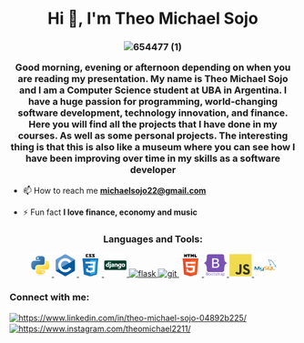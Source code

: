 <h1 align="center">Hi 👋, I'm Theo Michael Sojo</h1>
<h3 align="center">

![654477 (1)](https://user-images.githubusercontent.com/88253574/140828597-0db705bc-f694-4a16-a6c7-4690a2fa7df8.png)


Good morning, evening or afternoon depending on when you are reading my presentation.
My name is Theo Michael Sojo and I am a Computer Science student at UBA in Argentina.
I have a huge passion for programming, world-changing software development, technology innovation, and finance.
Here you will find all the projects that I have done in my courses. As well as some personal projects.
The interesting thing is that this is also like a museum where you can see how I have been improving over time in my skills as a software developer
</h3>


- 📫 How to reach me **michaelsojo22@gmail.com**

- ⚡ Fun fact **I love finance, economy and music**



<h3 align="center">Languages and Tools:</h3>
<p align="center"><a href="https://www.python.org" target="_blank"> <img src="https://raw.githubusercontent.com/devicons/devicon/master/icons/python/python-original.svg" alt="python" width="40" height="40"/> </a>  <a href="https://www.cprogramming.com/" target="_blank"> <img src="https://raw.githubusercontent.com/devicons/devicon/master/icons/c/c-original.svg" alt="c" width="40" height="40"/> </a> <a href="https://www.w3schools.com/css/" target="_blank"> <img src="https://raw.githubusercontent.com/devicons/devicon/master/icons/css3/css3-original-wordmark.svg" alt="css3" width="40" height="40"/> </a> <a href="https://www.djangoproject.com/" target="_blank"> <img src="https://raw.githubusercontent.com/devicons/devicon/master/icons/django/django-original.svg" alt="django" width="40" height="40"/> </a> <a href="https://flask.palletsprojects.com/" target="_blank"> <img src="https://www.vectorlogo.zone/logos/pocoo_flask/pocoo_flask-icon.svg" alt="flask" width="40" height="40"/> </a> <a href="https://git-scm.com/" target="_blank"> <img src="https://www.vectorlogo.zone/logos/git-scm/git-scm-icon.svg" alt="git" width="40" height="40"/> </a> <a href="https://www.w3.org/html/" target="_blank"> <img src="https://raw.githubusercontent.com/devicons/devicon/master/icons/html5/html5-original-wordmark.svg" alt="html5" width="40" height="40"/> </a> <a href="https://getbootstrap.com" target="_blank"> <img src="https://raw.githubusercontent.com/devicons/devicon/master/icons/bootstrap/bootstrap-plain-wordmark.svg" alt="bootstrap" width="40" height="40"/> </a><a href="https://developer.mozilla.org/en-US/docs/Web/JavaScript" target="_blank"> <img src="https://raw.githubusercontent.com/devicons/devicon/master/icons/javascript/javascript-original.svg" alt="javascript" width="40" height="40"/> </a> <a href="https://www.mysql.com/" target="_blank"> <img src="https://raw.githubusercontent.com/devicons/devicon/master/icons/mysql/mysql-original-wordmark.svg" alt="mysql" width="40" height="40"/> </a>  </p>


<h3 align="left">Connect with me:</h3>
<p align="left">
<a href="https://www.linkedin.com/in/theo-michael-sojo-04892b225/" target="blank"><img align="center" src="https://raw.githubusercontent.com/rahuldkjain/github-profile-readme-generator/master/src/images/icons/Social/linked-in-alt.svg" alt="https://www.linkedin.com/in/theo-michael-sojo-04892b225/" height="30" width="40" /></a>
<a href="https://www.instagram.com/theomichael2211/" target="blank"><img align="center" src="https://raw.githubusercontent.com/rahuldkjain/github-profile-readme-generator/master/src/images/icons/Social/instagram.svg" alt="https://www.instagram.com/theomichael2211/" height="30" width="40" /></a>
</p>
